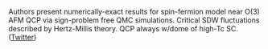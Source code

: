 
Authors present numerically-exact results for spin-fermion model near O(3) AFM QCP via sign-problem free QMC simulations. Critical SDW fluctuations described by Hertz-Millis theory. QCP always w/dome of high-Tc SC. ([Twitter](https://twitter.com/JoshuahHeath/status/1214228480147148800))
